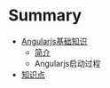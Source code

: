 # Summary

* [Angularjs基础知识](angularjs_part1.md)
   * [简介](angularjs_part1_intro.md)
   * Angularjs启动过程
* [知识点](README.md)


